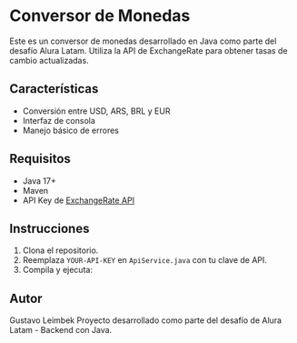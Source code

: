# Conversor de Monedas

Este es un conversor de monedas desarrollado en Java como parte del desafío Alura Latam. Utiliza la API de ExchangeRate para obtener tasas de cambio actualizadas.

## Características

- Conversión entre USD, ARS, BRL y EUR
- Interfaz de consola
- Manejo básico de errores

## Requisitos

- Java 17+
- Maven
- API Key de [ExchangeRate API](https://www.exchangerate-api.com/)

## Instrucciones

1. Clona el repositorio.
2. Reemplaza `YOUR-API-KEY` en `ApiService.java` con tu clave de API.
3. Compila y ejecuta:

## Autor
Gustavo Leimbek
Proyecto desarrollado como parte del desafío de Alura Latam - Backend con Java.
